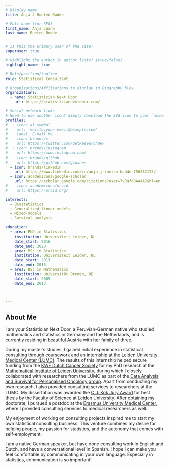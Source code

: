 ```yaml
---
# Display name
title: Anja J Rueten-Budde

# Full name (for SEO)
first_name: Anja Juana
last_name: Rueten-Budde


# Is this the primary user of the site?
superuser: true

# Highlight the author in author lists? (true/false)
highlight_name: true

# Role/position/tagline
role: Statistical Consultant

# Organizations/Affiliations to display in Biography blox
organizations:
  - name: Statistician Next Door
    url: https://statisticiannextdoor.com/

# Social network links
# Need to use another icon? Simply download the SVG icon to your `assets/media/icons/` folder.
profiles:
#  - icon: at-symbol
#    url: 'mailto:your-email@example.com'
#    label: E-mail Me
#  - icon: brands/x
#    url: https://twitter.com/GetResearchDev
#  - icon: brands/instagram
#    url: https://www.instagram.com/
#  - icon: brands/github
#    url: https://github.com/gcushen
  - icon: brands/linkedin
    url: https://www.linkedin.com/in/anja-j-rueten-budde-756312125/
  - icon: academicons/google-scholar
    url: https://scholar.google.com/citations?user=7vRQfd8AAAAJ&hl=en
#  - icon: academicons/orcid
#    url: https://orcid.org/

interests:
  - Biostatistics
  - Generalized linear models
  - Mixed-models
  - Survival analysis

education:
  - area: PhD in Statistics
    institution: Universiteit Leiden, NL
    date_start: 2016
    date_end: 2020
  - area: MSc in Statistics
    institution: Universiteit Leiden, NL
    date_start: 2013
    date_end: 2015
  - area: BSc in Mathematics
    institution: Universität Bremen, DE
    date_start: 2009
    date_end: 2013



---
```


## About Me

I am your Statistician Next Door, a Peruvian-German native who studied mathematics and statistics in Germany and the Netherlands, and is currently residing in beautiful Austria with her family of three. 

During my master’s studies, I gained initial experience in statistical consulting through coursework and an internship at the [Leiden University Medical Center (LUMC)](https://www.lumc.nl). The results of this internship helped secure funding from the [KWF Dutch Cancer Society](https://www.kwf.nl/) for my PhD research at the [Mathematical Institute of Leiden University](https://www.universiteitleiden.nl/en/science/mathematics), during which I closely collaborated with researchers from the LUMC as part of the [Data Analysis and Survival for Personalised Oncology group](https://sites.google.com/view/daspo). Apart from conducting my own research, I also provided consulting services to researchers at the LUMC. My dissertation was awarded the [C.J. Kok Jury Award](https://www.universiteitleiden.nl/en/news/2021/02/anja-ruten-budde-wins-c.j.-kok-jury-award) for best thesis by the Faculty of Science at Leiden University. After obtaining my doctorate, I pursued a postdoc at the [Erasmus University Medical  Center](https://www.erasmusmc.nl/en/), where I provided consulting services to medical researchers as well.

My enjoyment of working on consulting projects inspired me to start my own statistical consulting business. This venture combines my desire for helping people, my passion for statistics, and the autonomy that comes with self-employment.

I am a native German speaker, but have done consulting work in English and Dutch, and have a conversational level in Spanish. I hope I can make you feel comfortable by communicating in your own language. Especially in statistics, communication is so important!